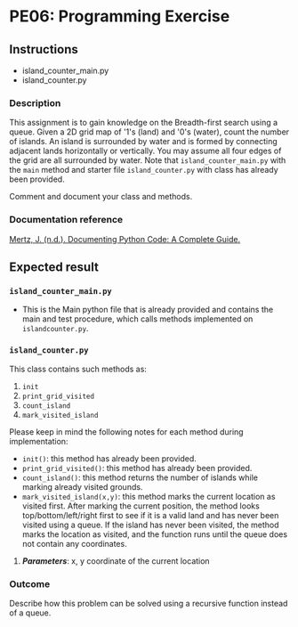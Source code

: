 # PE06: Programming Exercise

## Instructions

- island_counter_main.py
- island_counter.py

### Description

This assignment is to gain knowledge on the Breadth-first search using a queue. Given a 2D grid map of '1's (land) and '0's (water), count the number of islands. An island is surrounded by water and is formed by connecting adjacent lands horizontally or vertically. You may assume all four edges of the grid are all surrounded by water. Note that `island_counter_main.py` with the `main` method and starter file `island_counter.py` with class has already been provided.

Comment and document your class and methods.

### Documentation reference

[Mertz, J. (n.d.). Documenting Python Code: A Complete Guide.](https://realpython.com/documenting-python-code/)

## Expected result

### `island_counter_main.py`

- This is the Main python file that is already provided and contains the main and test procedure, which calls methods implemented on `islandcounter.py`.

### `island_counter.py`

This class contains such methods as:

1. `init`
2. `print_grid_visited`
3. `count_island`
4. `mark_visited_island`

Please keep in mind the following notes for each method during implementation:

- `init()`: this method has already been provided.
- `print_grid_visited()`: this method has already been provided.
- `count_island()`: this method returns the number of islands while marking already visited grounds.
- `mark_visited_island(x,y)`: this method marks the current location as visited first.
After marking the current position, the method looks top/bottom/left/right first to see if it is a valid land and has never been visited using a queue.
If the island has never been visited, the method marks the location as visited, and the function runs until the queue does not contain any coordinates.

1. ***Parameters***: x, y coordinate of the current location

### Outcome

Describe how this problem can be solved using a recursive function instead of a queue.
